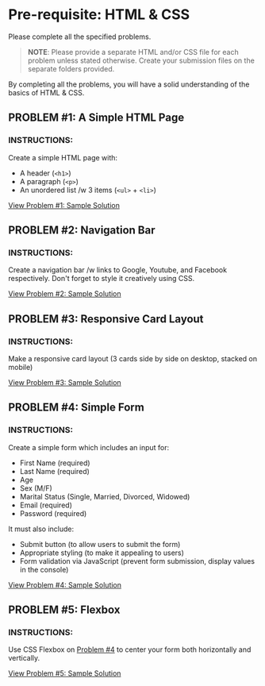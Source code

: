 # Pre-requisite: HTML & CSS
Please complete all the specified problems.

> **NOTE**: Please provide a separate HTML and/or CSS file for each problem unless stated otherwise. Create your submission files on the separate folders provided.

By completing all the problems, you will have a solid understanding of the basics of HTML & CSS.

## PROBLEM #1: A Simple HTML Page
### INSTRUCTIONS:
Create a simple HTML page with:
- A header (`<h1>`)
- A paragraph (`<p>`)
- An unordered list /w 3 items (`<ul>` + `<li>`)

[View Problem #1: Sample Solution](sample-outputs/problem-1/index.html)

## PROBLEM #2: Navigation Bar
### INSTRUCTIONS:
Create a navigation bar /w links to Google, Youtube, and Facebook respectively. Don't forget to style it creatively using CSS.

[View Problem #2: Sample Solution](sample-outputs/problem-2/index.html)

## PROBLEM #3: Responsive Card Layout
### INSTRUCTIONS:
Make a responsive card layout (3 cards side by side on desktop, stacked on mobile)

[View Problem #3: Sample Solution](sample-outputs/problem-3/index.html)

## PROBLEM #4: Simple Form
### INSTRUCTIONS:
Create a simple form which includes an input for:
- First Name (required)
- Last Name (required)
- Age
- Sex (M/F)
- Marital Status (Single, Married, Divorced, Widowed)
- Email (required)
- Password (required)

It must also include:
- Submit button (to allow users to submit the form)
- Appropriate styling (to make it appealing to users)
- Form validation via JavaScript (prevent form submission, display values in the console)

[View Problem #4: Sample Solution](sample-outputs/problem-4-5/index.html)

## PROBLEM #5: Flexbox
### INSTRUCTIONS:
Use CSS Flexbox on [Problem #4](#problem-4-simple-form) to center your form both horizontally and vertically.

[View Problem #5: Sample Solution](sample-outputs/problem-4-5/styles.css)